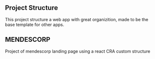 ## Project Structure

This project structure a web app with great organizition, made to be the base template for other apps.

## MENDESCORP

Project of mendescorp landing page using a react CRA custom structure

